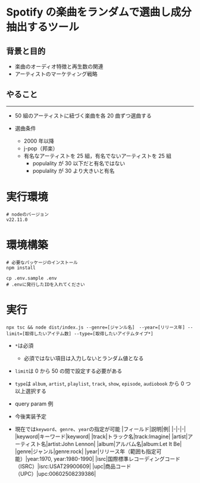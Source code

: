 # Spotify の楽曲をランダムで選曲し成分抽出するツール

## 背景と目的

- 楽曲のオーディオ特徴と再生数の関連
- アーティストのマーケティング戦略

## やること

---

- 50 組のアーティストに紐づく楽曲を各 20 曲ずつ選曲する

- 選曲条件
  - 2000 年以降
  - j-pop（邦楽）
  - 有名なアーティストを 25 組，有名でないアーティストを 25 組
    - populality が 30 以下だと有名ではない
    - populality が 30 より大きいと有名

# 実行環境

```shell
# nodeのバージョン
v22.11.0
```

# 環境構築

```shell
# 必要なパッケージのインストール
npm install
```

```shell
cp .env.sample .env
# .envに発行したIDを入れてください
```

# 実行

```shell
npx tsc && node dist/index.js --genre=[ジャンル名]　--year=[リリース年] --limit=[取得したいアイテム数] --type=[取得したいアイテムタイプ*]
```

- `*`は必須
  - 必須ではない項目は入力しないとランダム値となる
- `limit`は 0 から 50 の間で設定する必要がある
- `type`は `album`, `artist`, `playlist`, `track`, `show`, `episode`, `audiobook` から 0 つ以上選択する

- query param 例
- 今後実装予定
- 現在では`keyword`、`genre`、`year`の指定が可能
  |フィールド|説明|例|
  |-|-|-|
  |keyword|キーワード|keyword|
  |track|トラック名|track:Imagine|
  |artist|アーティスト名|artist:John Lennon|
  |album|アルバム名|album:Let It Be|
  |genre|ジャンル|genre:rock|
  |year|リリース年（範囲も指定可能）|year:1970, year:1980-1990|
  |isrc|国際標準レコーディングコード（ISRC）|isrc:USAT29900609|
  |upc|商品コード（UPC）|upc:00602508239386|
